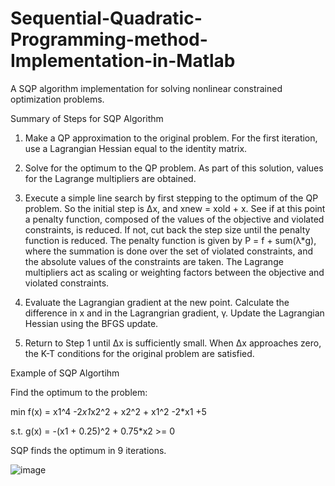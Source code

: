 # Sequential-Quadratic-Programming-method-Implementation-in-Matlab
A SQP algorithm implementation for solving nonlinear constrained optimization problems.

Summary of Steps for SQP Algorithm

1. Make a QP approximation to the original problem. For the first iteration, use a
Lagrangian Hessian equal to the identity matrix.

2. Solve for the optimum to the QP problem. As part of this solution, values for the
Lagrange multipliers are obtained.

3. Execute a simple line search by first stepping to the optimum of the QP problem. So the
initial step is ∆x, and xnew = xold + x. See if at this point a penalty function, composed of
the values of the objective and violated constraints, is reduced. If not, cut back the step
size until the penalty function is reduced. The penalty function is given by P = f + sum(λ*g), 
where the summation is done over the set of violated constraints, and
the absolute values of the constraints are taken. The Lagrange multipliers act as scaling
or weighting factors between the objective and violated constraints.

4. Evaluate the Lagrangian gradient at the new point. Calculate the difference in x and in
the Lagrangrian gradient, γ. Update the Lagrangian Hessian using the BFGS update.

5. Return to Step 1 until ∆x is sufficiently small. When ∆x approaches zero, the K-T
conditions for the original problem are satisfied.

Example of SQP Algortihm

Find the optimum to the problem:

min f(x) = x1^4 -2*x1*x2^2 + x2^2 + x1^2 -2*x1 +5

s.t. g(x) = -(x1 + 0.25)^2 + 0.75*x2 >= 0

SQP finds the optimum in 9 iterations.

![image](https://user-images.githubusercontent.com/90531367/170685187-d181d8d8-ef06-409e-b239-ae64332c77e4.png)

